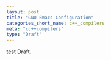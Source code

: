 ```yaml
---
layout: post
title: "GNU Emacs Configuration"
categories_short_name: c++_compilers
meta: "cc++compilers"
type: "Draft"
---
```


test Draft.